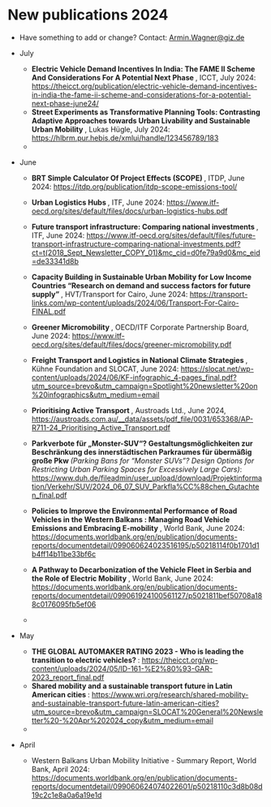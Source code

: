 # New publications 2024
- Have something to add or change? Contact: Armin.Wagner@giz.de

- July
    - <b> Electric Vehicle Demand Incentives In India: The FAME II Scheme And Considerations For A Potential Next Phase </b>, ICCT, July 2024: https://theicct.org/publication/electric-vehicle-demand-incentives-in-india-the-fame-ii-scheme-and-considerations-for-a-potential-next-phase-june24/
    - <b> Street Experiments as Transformative Planning Tools: Contrasting Adaptive Approaches towards Urban Livability and Sustainable Urban Mobility </b>, Lukas Hügle, July 2024: https://hlbrm.pur.hebis.de/xmlui/handle/123456789/183
    - 
- June
    - <b> BRT Simple Calculator Of Project Effects (SCOPE) </b>, ITDP, June 2024: https://itdp.org/publication/itdp-scope-emissions-tool/
    - <b> Urban Logistics Hubs </b>, ITF, June 2024: https://www.itf-oecd.org/sites/default/files/docs/urban-logistics-hubs.pdf
    - <b> Future transport infrastructure: Comparing national investments </b>, ITF, June 2024: https://www.itf-oecd.org/sites/default/files/future-transport-infrastructure-comparing-national-investments.pdf?ct=t(2018_Sept_Newsletter_COPY_01)&mc_cid=d0fe79a9d0&mc_eid=de33341d8b
    - <b> Capacity Building in Sustainable Urban Mobility for Low Income Countries “Research on demand and success factors for future supply” </b>, HVT/Transport for Cairo, June 2024: https://transport-links.com/wp-content/uploads/2024/06/Transport-For-Cairo-FINAL.pdf
    - <b> Greener Micromobility </b>, OECD/ITF Corporate Partnership Board, June 2024: https://www.itf-oecd.org/sites/default/files/docs/greener-micromobility.pdf
    - <b> Freight Transport and Logistics in National Climate Strategies </b>, Kühne Foundation and SLOCAT, June 2024: https://slocat.net/wp-content/uploads/2024/06/KF-infographic_4-pages_final.pdf?utm_source=brevo&utm_campaign=Spotlight%20newsletter%20on%20infographics&utm_medium=email
    - <b> Prioritising Active Transport </b>, Austroads Ltd., June 2024, https://austroads.com.au/__data/assets/pdf_file/0031/653368/AP-R711-24_Prioritising_Active_Transport.pdf
    - <b> Parkverbote für „Monster-SUV“? Gestaltungsmöglichkeiten zur Beschränkung des innerstädtischen Parkraumes für übermäßig große Pkw </b> *(Parking Bans for “Monster SUVs”? Design Options for Restricting Urban Parking Spaces for Excessively Large Cars)*: https://www.duh.de/fileadmin/user_upload/download/Projektinformation/Verkehr/SUV/2024_06_07_SUV_Parkfla%CC%88chen_Gutachten_final.pdf
   - <b> Policies to Improve the Environmental Performance of Road Vehicles in the Western Balkans : Managing Road Vehicle Emissions and Embracing E-mobility </b>, World Bank, June 2024: https://documents.worldbank.org/en/publication/documents-reports/documentdetail/099060624023516195/p50218114f0b1701d1b4ff14b11be33bf6c   
   - <b> A Pathway to Decarbonization of the Vehicle Fleet in Serbia and the Role of Electric Mobility </b>, World Bank, June 2024: https://documents.worldbank.org/en/publication/documents-reports/documentdetail/099061924100561127/p5021811bef50708a188c0176095fb5ef06

    - 


- May
    - <b> THE GLOBAL AUTOMAKER RATING 2023 - Who is leading the transition to electric vehicles? </b>:  https://theicct.org/wp-content/uploads/2024/05/ID-161-%E2%80%93-GAR-2023_report_final.pdf
    - <b> Shared mobility and a sustainable transport future in Latin American cities </b>: https://www.wri.org/research/shared-mobility-and-sustainable-transport-future-latin-american-cities?utm_source=brevo&utm_campaign=SLOCAT%20General%20Newsletter%20-%20Apr%202024_copy&utm_medium=email
    - 
- April 
    - Western Balkans Urban Mobility Initiative - Summary Report, World Bank, April 2024: https://documents.worldbank.org/en/publication/documents-reports/documentdetail/099060624074022601/p50218110c3d8b08d19c2c1e8a0a6a19e1d
